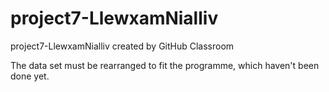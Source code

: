 # project7-LlewxamNialliv
project7-LlewxamNialliv created by GitHub Classroom

The data set must be rearranged to fit the programme, which haven't been done yet.
